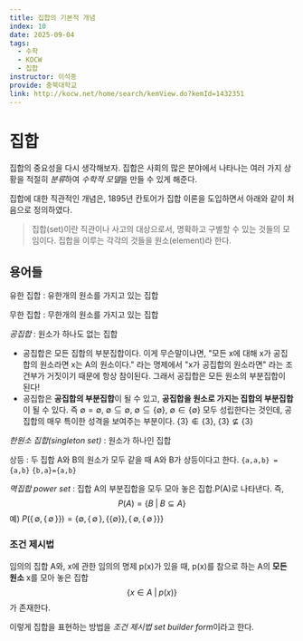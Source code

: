 ```yaml
---
title: 집합의 기본적 개념
index: 10
date: 2025-09-04
tags:
  - 수학
  - KOCW
  - 집합
instructor: 이석종
provide: 충북대학교
link: http://kocw.net/home/search/kemView.do?kemId=1432351
---
```


# 집합

집합의 중요성을 다시 생각해보자. 집합은 사회의 많은 분야에서 나타나는 여러 가지 상황을 적절히 *분류*하여 *수학적 모델*을 만들 수 있게 해준다.

집합에 대한 직관적인 개념은, 1895년 칸토어가 집합 이론을 도입하면서 아래와 같이 처음으로 정의하였다.

> 집합(set)이란 직관이나 사고의 대상으로서, 명확하고 구별할 수 있는 것들의 모임이다. 집합을 이루는 각각의 것들을 원소(element)라 한다.

## 용어들

유한 집합 : 유한개의 원소를 가지고 있는 집합

무한 집합 : 무한개의 원소를 가지고 있는 집합

_공집합_ : 원소가 하나도 없는 집합

- 공집합은 모든 집합의 부분집합이다. 이게 무슨말이냐면, "모든 x에 대해 x가 공집합의 원소라면 x는 A의 원소이다." 라는 명제에서 "x가 공집합의 원소라면" 라는 조건부가 거짓이기 때문에 항상 참이된다. 그래서 공집합은 모든 원소의 부분집합이 된다!
- 공집합은 **공집합의 부분집합**이 될 수 있고, **공집합을 원소로 가지는 집합의 부분집합**이 될 수 있다. 즉 $\emptyset = \emptyset$, $\emptyset \subseteq \emptyset$, $\emptyset \subseteq \{\emptyset\}$, $\emptyset \in \{\emptyset\}$ 모두 성립한다는 것인데, 공집합의 매우 특이한 성격을 보여주는 부분이다. $\{3\} \not\in \{3\}$, $\{3\} \not\subseteq \{3\}$

_한원소 집합(singleton set)_ : 원소가 하나인 집합

상등 : 두 집합 A와 B의 원소가 모두 같을 때 A와 B가 상등이다고 한다.
`{a,a,b} = {a,b}`
`{b,a}={a,b}`

_멱집합 power set_ : 집합 A의 부분집합을 모두 모아 놓은 집합.P(A)로 나타낸다. 즉,
$$P(A) = \{ B \; | \; B \subseteq A \}$$
예) $P(\{\,\emptyset , \{\,\emptyset\,\}\}) = \{\emptyset , \{\,\emptyset\,\} , \{\{\emptyset\}\} , \{\,\emptyset , \{\,\emptyset\,\}\}\}$

### 조건 제시법

임의의 집합 A와, x에 관한 임의의 명제 p(x)가 있을 때, p(x)를 참으로 하는 A의 **모든 원소** x를 모아 놓은 집합
$$\{x\in A\;|\;p(x)\}$$
가 존재한다.

이렇게 집합을 표현하는 방법을 *조건 제시법 set builder form*이라고 한다.
